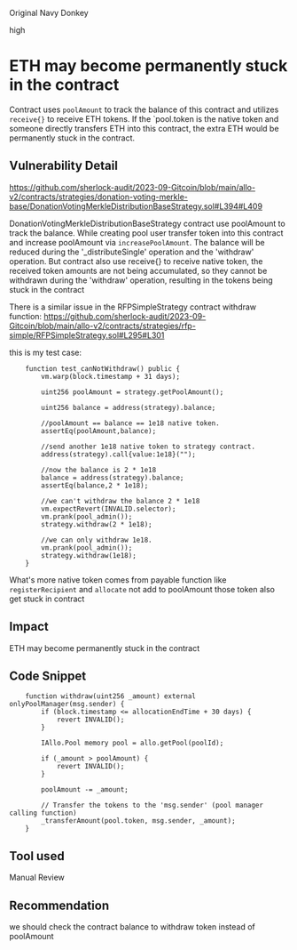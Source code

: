 Original Navy Donkey

high

# ETH may become permanently stuck in the contract

Contract uses `poolAmount` to track the balance of this contract and utilizes `receive{}` to receive ETH tokens. If the `pool.token is the native token and someone directly transfers ETH into this contract, the extra ETH would be permanently stuck in the contract.

## Vulnerability Detail
https://github.com/sherlock-audit/2023-09-Gitcoin/blob/main/allo-v2/contracts/strategies/donation-voting-merkle-base/DonationVotingMerkleDistributionBaseStrategy.sol#L394#L409

DonationVotingMerkleDistributionBaseStrategy contract use poolAmount to track the balance. While creating pool user transfer token into this contract and increase poolAmount via `increasePoolAmount`.  The balance will be reduced during the '_distributeSingle' operation and the 'withdraw' operation.  But contract also use receive{} to receive native token, the received token amounts are not being accumulated, so they cannot be withdrawn during the 'withdraw' operation, resulting in the tokens being stuck in the contract

There is a similar issue in the RFPSimpleStrategy contract withdraw function:
https://github.com/sherlock-audit/2023-09-Gitcoin/blob/main/allo-v2/contracts/strategies/rfp-simple/RFPSimpleStrategy.sol#L295#L301

this is my test case:
```solidity
    function test_canNotWithdraw() public {
        vm.warp(block.timestamp + 31 days);

        uint256 poolAmount = strategy.getPoolAmount();

        uint256 balance = address(strategy).balance;
        
        //poolAmount == balance == 1e18 native token.
        assertEq(poolAmount,balance);

        //send another 1e18 native token to strategy contract.
        address(strategy).call{value:1e18}("");

        //now the balance is 2 * 1e18
        balance = address(strategy).balance;
        assertEq(balance,2 * 1e18);

        //we can't withdraw the balance 2 * 1e18
        vm.expectRevert(INVALID.selector);
        vm.prank(pool_admin());
        strategy.withdraw(2 * 1e18);

        //we can only withdraw 1e18.
        vm.prank(pool_admin());
        strategy.withdraw(1e18);
    }
```
What's more native token comes from payable function like `registerRecipient` and `allocate` not add to poolAmount those token also get stuck in contract

## Impact
ETH may become permanently stuck in the contract 
## Code Snippet
```solidity
    function withdraw(uint256 _amount) external onlyPoolManager(msg.sender) {
        if (block.timestamp <= allocationEndTime + 30 days) {
            revert INVALID();
        }

        IAllo.Pool memory pool = allo.getPool(poolId);

        if (_amount > poolAmount) {
            revert INVALID();
        }

        poolAmount -= _amount;

        // Transfer the tokens to the 'msg.sender' (pool manager calling function)
        _transferAmount(pool.token, msg.sender, _amount);
    }
```

## Tool used

Manual Review

## Recommendation
we should check the contract balance to withdraw token instead of poolAmount